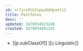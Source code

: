 ```yaml
---
id: xr7jnz9lb2npqu6ddpaet13
title: PastTense
desc: ''
updated: 1670934923240
created: 1670934891243
---
```


- [[p.subClassOf]] [[c.Linguistic]]
